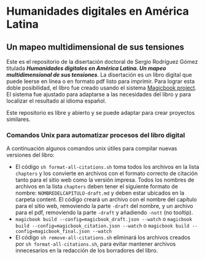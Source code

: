 # Humanidades digitales en América Latina
## Un mapeo multidimensional de sus tensiones

Este es el repositorio de la disertación doctoral de Sergio Rodríguez Gómez titulada ***Humanidades digitales en América Latina. Un mapeo multidimensional de sus tensiones***. La disertación es un libro digital que puede leerse en línea o en formato pdf listo para imprimir. Para lograr esta doble posibilidad, el libro fue creado usando el sistema <a href="https://github.com/magicbookproject/magicbook" target="_blank">Magicbook project</a>. El sistema fue ajustado para adaptarse a las necesidades del libro y para localizar el resultado al idioma español.

Este repositorio es libre y abierto y se puede adaptar para crear proyectos similares.

### Comandos Unix para automatizar procesos del libro digital

A continuación algunos comandos unix útiles para compilar nuevas versiones del libro:

- El código `sh format-all-citations.sh` toma todos los archivos en la lista `chapters` y los convierte en archivos con el formato correcto de citación tanto para el sitio web como la versión impresa. Todos los nombres de archivos en la lista `chapters` deben tener el siguiente formato de nombre: `NOMBREDELCAPITULO-draft.md` y deben estar ubicados en la carpeta content. El código creará un archivo con el nombre del capítulo para el sitio web, removiendo la parte `-draft` del nombre, y un archivo para el pdf, removiendo la parte `-draft` y añadiendo `-nott` (no tooltip).
- `magicbook build --config=magicbook_draft.json --watch` o `magicbook build --config=magicbook_citation.json --watch` o `magicbook build --config=magicbook_final.json --watch`
- El código `sh remove-all-citations.sh` eliminará los archivos creados por `sh format-all-citations.sh`, para evitar mantener archivos innecesarios en la redacción de los borradores del libro.